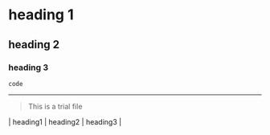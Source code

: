 # heading 1
## heading 2
### heading 3
`code`
***
>This is a trial file

| heading1 | heading2 | heading3 |

